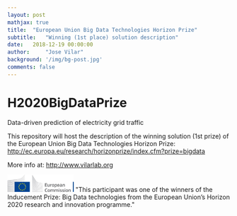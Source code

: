 ```yaml
---
layout: post
mathjax: true
title:  "European Union Big Data Technologies Horizon Prize"
subtitle:   "Winning (1st place) solution description"
date:   2018-12-19 00:00:00
author:     "Jose Vilar"
background: '/img/bg-post.jpg'
comments: false
---
```


# H2020BigDataPrize
Data-driven prediction of electricity grid traffic

This repository will host the description of the winning solution (1st prize) of the European Union Big Data Technologies Horizon Prize:
http://ec.europa.eu/research/horizonprize/index.cfm?prize=bigdata

More info at:
http://www.vilarlab.org

<img src="/img/posts/logo-ce-horizontal-en-quadri-lr.jpg" alt="EU logo" width="150"> "This participant was one of the winners of the Inducement Prize: Big Data technologies from the European Union’s Horizon 2020 research and innovation programme."

